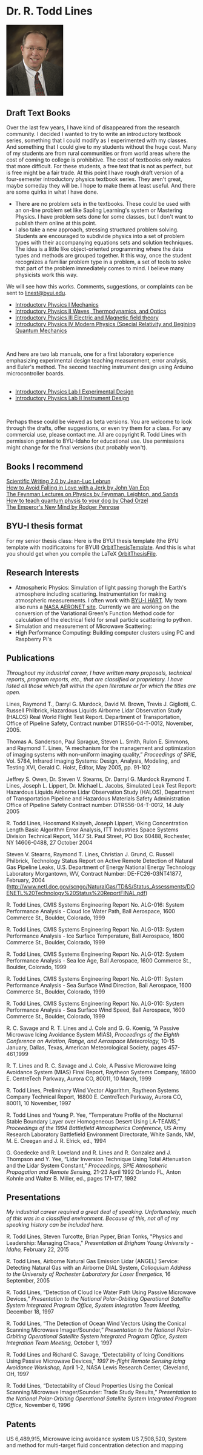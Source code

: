 # Dr. R. Todd Lines  
<img src="RTLsmall.jpg" alt="photo" width="150"/>

## Draft Text Books 
Over the last few years, I have kind of disappeared from the research community.  I decided I wanted to try to write an introductory textbook series, something that I could modify as I experimented with my classes. And something that I could give to my students without the huge cost.  Many of my students are from rural communities or from world areas where the cost of coming to college is prohibitive. The cost of textbooks only makes that more difficult. For these students, a free text that is not as perfect, but is free might be a fair trade. At this point I have rough draft version of a four-semester introductory physics textbook series. They aren't great, maybe someday they will be. I hope to make them at least useful.  And there are some quirks in what I have done. 
* There are no problem sets in the textbooks.  These could be used with an on-line problem set like Sapling Learning's system or Mastering Physics.  I have problem sets done for some classes, but I don't want to publish them online at this point.  
* I also take a new approach, stressing structured problem solving. Students are encouraged to subdivide physics into a set of problem types with their accompanying equations sets and solution techniques. The idea is a little like object-oriented programming where the data types and methods are grouped together. It this way, once the student recognizes a familiar problem type in a problem, a set of tools to solve that part of the problem immediately comes to mind.  I believe many physicists work this way. <br />

We will see how this works. Comments, suggestions, or complaints can be sent to linest@byui.edu.


* [Introductory Physics I Mechanics](https://rtlines.github.io/PH121_Text_Book_0.31071.pdf) <br />
* [Introductory Physics II Waves, Thermodynamics, and Optics](https://rtlines.github.io/ph123_text_book.v0.52.pdf) <br />
* [Introductory Physics III Electric and Magnetic field theory](https://rtlines.github.io/Lecture_Notes_PH-220.pdf) <br />
* [Introductory Physics IV Modern Physics (Special Relativity and Begining Quantum Mechanics](https://rtlines.github.io/lecture_notesph279.pdf) <br />
<br />

And here are two lab manuals, one for a first laboratory experience emphasizing experimental design teaching measurement, error analysis, and Euler's method. The second teaching instrument design using Arduino microcontroller boards.<br /><br />

* [Introductory Physics Lab I Experimental Design](https://rtlines.github.io/ph150_lab_manual.pdf) <br />
* [Introductory Physics Lab II Instrument Design](https://rtlines.github.io/ph250_lab_manual_v13_arduino_0.622.pdf) <br />
<br /> 

Perhaps these could be viewed as beta versions. You are welcome to look through the drafts, offer suggestions, or even try them for a class.  For any commercial use, please contact me.  All are copyright R. Todd Lines with permission granted to BYU-Idaho for educational use. Use permissions might change for the final versions (but probably won't). 
<br />

## Books I recommend
[Scientific Writing 2.0 by Jean-Luc Lebrun](https://www.worldscientific.com/worldscibooks/10.1142/8156) <br />
[How to Avoid Falling in Love with a Jerk by John Van Epp](https://www.amazon.com/How-Avoid-Falling-Love-Jerk/dp/0071548424/ref=tmm_pap_title_0?_encoding=UTF8&qid=&sr=) <br />
[The Feynman Lectures on Physics by Feynman, Leighton, and Sands](https://www.feynmanlectures.caltech.edu/) <br />
[How to teach quantum physis to your dog by Chad Orzel](https://www.simonandschuster.com/books/How-to-Teach-Quantum-Physics-to-Your-Dog/Chad-Orzel/9781416572299) <br />
[The Emperor's New Mind by Rodger Penrose](https://global.oup.com/academic/product/the-emperors-new-mind-9780198784920?lang=en&cc=us) <br />


## BYU-I thesis format
For my senior thesis class:
Here is the BYUI thesis template (the BYU template with modificatoins for BYUI)
[OrbitThesisTemplate](https://rtlines.github.io/Orbit.zip).
And this is what you should get when you compile the LaTeX
[OrbitThesisFile](https://rtlines.github.io/ThesisOrbit.pdf).

## Research Interests
* Atmospheric Physics:  Simulation of light passing thorugh the Earth's atmosphere including scattering.  Instrumentation for making atmospheric measurements.  I often work with [BYU-I HART](https://www.facebook.com/BYUI.HART/). My team also runs a [NASA AERONET site](https://aeronet.gsfc.nasa.gov/cgi-bin/data_display_inv_v3?site=Rexburg_Idaho&nachal=2&level=2&place_code=10&DATA_TYPE=76). Currently we are working on the conversion of the Variational Green's Function Method code for calculation of the electrical field for small particle scattering to python.
* Simulation and measurement of Microwave Scattering:
* High Performance Computing: Building computer clusters using PC and Raspberry Pi's


## Publications

*Throughout my industrial career, I have written many proposals, technical reports, program reports, etc., that are classified or proprietary. I have listed all those which fall within the open literature or for which the titles are open.*

Lines, Raymond T., Darryl G. Murdock, David M. Brown, Trevis J. Gigliotti, C. Russell Philbrick, Hazardous Liquids Airborne Lidar Observation Study (HALOS) Real World Flight Test Report.  Department of Transportation, Office of Pipeline Safety, Contract number DTRS56-04-T-0012, November, 2005.

Thomas A. Sanderson, Paul Sprague, Steven L. Smith, Rulon E. Simmons, and Raymond T. Lines, “A mechanism for the management and optimization of imaging systems with non-uniform imaging quality,” *Proceedings of SPIE,* Vol. 5784, Infrared Imaging Systems: Design, Analysis, Modeling, and Testing XVI, Gerald C. Holst, Editor, May 2005, pp. 91-102

Jeffrey S. Owen, Dr. Steven V. Stearns, Dr. Darryl G. Murdock
Raymond T. Lines, Joseph L. Lippert, Dr. Michael L. Jacobs, Simulated Leak Test Report:  Hazardous Liquids Airborne Lidar Observation Study (HALOS),   Department of Transportation Pipeline and Hazardous Materials Safety Administration Office of Pipeline Safety Contract number:  DTRS56-04-T-0012, 14 July 2005

R. Todd Lines, Hoosmand Kalayeh, Joseph Lippert, Viking Concentration Length Basic Algorithm Error Analysis, ITT Industries Space Systems Division Technical Report, 1447 St. Paul Street, PO Box 60488, Rochester, NY 14606-0488, 27 October 2004

Steven V. Stearns, Raymond T. Lines, Christian J. Grund, C. Russell Philbrick, Technology Status Report on Active Remote Detection of Natural Gas Pipeline Leaks, U.S. Department of Energy National Energy Technology Laboratory Morgantown, WV, Contract Number: DE-FC26-03NT41877, February, 2004 (http://www.netl.doe.gov/scngo/NaturalGas/TD&S/Status_Assessments/DOENETL%20Technology%20Status%20ReportFINAL.pdf)

R. Todd Lines, CMIS Systems Engineering Report No. ALG-016: System Performance Analysis - Cloud Ice Water Path, Ball Aerospace, 1600 Commerce St., Boulder, Colorado, 1999

R. Todd Lines, CMIS Systems Engineering Report No. ALG-013: System Performance Analysis - Ice Surface Temperature, Ball Aerospace, 1600 Commerce St., Boulder, Colorado, 1999

R. Todd Lines, CMIS Systems Engineering Report No. ALG-012:  System Performance Analysis - Sea Ice Age, Ball Aerospace, 1600 Commerce St., Boulder, Colorado, 1999

R. Todd Lines, CMIS Systems Engineering Report No. ALG-011: System Performance Analysis - Sea Surface Wind Direction, Ball Aerospace, 1600 Commerce St., Boulder, Colorado, 1999

R. Todd Lines, CMIS Systems Engineering Report No. ALG-010: System Performance Analysis - Sea Surface Wind Speed, Ball Aerospace, 1600 Commerce St., Boulder, Colorado, 1999

R. C. Savage and R. T. Lines and J. Cole and G. G. Koenig, “A Passive Microwave Icing Avoidance System MIAS), *Proceedings of the Eighth Conference on Aviation, Range, and Aerospace Meteorology,* 10-15 January, Dallas, Texas, American Meteorological Society, pages 457-461,1999

R. T. Lines and R. C. Savage and J. Cole, A Passive Microwave Icing Avoidance System (MIAS) Final Report, Raytheon Systems Company, 16800 E. CentreTech Parkway, Aurora CO, 80011, 10 March, 1999

R. Todd Lines, Preliminary Wind Vector Algorithm, Raytheon Systems Company Technical Report, 16800 E. CentreTech Parkway, Aurora CO, 80011, 10 November, 1997

R. Todd Lines and Young P. Yee, “Temperature Profile of the Nocturnal Stable Boundary Layer over Homogeneous Desert Using LA-TEAMS,” 
*Proceedings of the 1994 Battlefield Atmospherics Conference,* US Army Research Laboratory Battlefield Environment Directorate, White Sands, NM, M. E. Creegan and J. R. Elrick, ed., 1994

G. Goedecke and R. Loveland and R. Lines and R. Gonzalez and J. Thompson and Y. Yee, “Lidar Inversion Technique Using Total Attenuation and the Lidar System Constant,” *Proceedings, SPIE Atmospheric Propagation and Remote Sensing,* 21-23 April 1992 Orlando FL, Anton Kohnle and Walter B. Miller, ed., pages 171-177, 1992

## Presentations

*My industrial career required a great deal of speaking. Unfortunately, much of this was in a classified environment. Because of this, not all of my speaking history can be included here.*
 
R. Todd Lines, Steven Turcotte, Brian Pyper, Brian Tonks, "Physics and Leadership: Managing Chaos," *Presentation at Brigham Young University - Idaho,* February 22, 2015

R. Todd Lines, Airborne Natural Gas Emission Lidar (ANGEL) Service: Detecting Natural Gas with an Airborne DIAL System, *Colloquium Address to the University of Rochester Laboratory for Laser Energetics,* 16 September, 2005

R. Todd Lines, “Detection of Cloud Ice Water Path Using Passive Microwave Devices,” *Presentation to the National Polar-Orbiting Operational Satellite System Integrated Program Office, System Integration Team Meeting,* December 18, 1997

R. Todd Lines, “The Detection of Ocean Wind Vectors Using the Conical Scanning Microwave Imager/Sounder,” *Presentation to the National Polar-Orbiting Operational Satellite System Integrated Program Office, System Integration Team Meeting,* October 1, 1997

R. Todd Lines and Richard C. Savage, “Detectability of Icing Conditions Using Passive Microwave Devices,” *1997 In-flight Remote Sensing Icing Avoidance Workshop,* April 1-2, NASA Lewis Research Center, Cleveland, OH, 1997

R. Todd Lines, “Detectability of Cloud Properties Using the Conical Scanning Microwave Imager/Sounder:  Trade Study Results,” *Presentation to the National Polar-Orbiting Operational Satellite System Integrated Program Office,* November 6, 1996

## Patents

US 6,489,915, Microwave icing avoidance system
US 7,508,520,  System and method for multi-target fluid concentration detection and mapping



